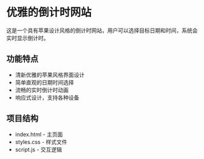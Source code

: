 # 优雅的倒计时网站

这是一个具有苹果设计风格的倒计时网站，用户可以选择目标日期和时间，系统会实时显示倒计时。

## 功能特点
- 清新优雅的苹果风格界面设计
- 简单直观的日期时间选择
- 流畅的实时倒计时动画
- 响应式设计，支持各种设备

## 项目结构
- index.html - 主页面
- styles.css - 样式文件
- script.js - 交互逻辑 